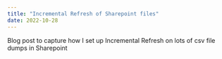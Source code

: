 ```yaml
---
title: "Incremental Refresh of Sharepoint files"
date: 2022-10-28
---
```


Blog post to capture how I set up Incremental Refresh on lots of csv file dumps in Sharepoint
